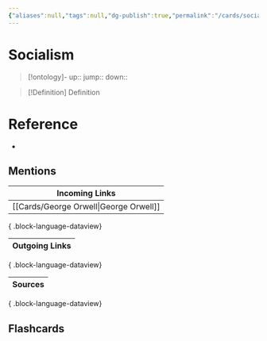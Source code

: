 ```yaml
---
{"aliases":null,"tags":null,"dg-publish":true,"permalink":"/cards/socialism/","dgPassFrontmatter":true}
---
```


# Socialism

> [!ontology]-
> up:: 
> jump:: 
> down:: 

> [!Definition] Definition
> 

# Reference
- 

## Mentions
| Incoming Links                            |
| ----------------------------------------- |
| [[Cards/George Orwell\|George Orwell]] |

{ .block-language-dataview}

| Outgoing Links |
| -------------- |

{ .block-language-dataview}

| Sources |
| ------- |

{ .block-language-dataview}

## Flashcards 
